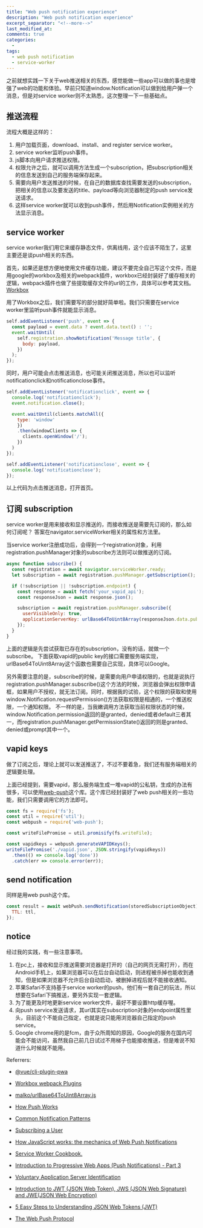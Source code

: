 ```yaml
---
title: "Web push notification experience"
description: "Web push notification experience"
excerpt_separator: "<!--more-->"
last_modified_at: 
comments: true
categories:
  -
tags:
  - web push notification
  - service-worker
---
```


之前就想实践一下关于web推送相关的东西，感觉能做一些app可以做的事也是增强了web的功能和体验。早前只知道window.Notification可以做到给用户弹一个消息，但是对service worker则不太熟悉，这次整理一下一些基础点。

## 推送流程

流程大概是这样的：

1. 用户加载页面，download、install、and register service worker。
2. service worker监听push事件。
3. js脚本向用户请求推送权限。
4. 权限允许之后，就可以调用方法生成一个subscription，把subscription相关的信息发送到自己的服务端保存起来。
5. 需要向用户发送推送的时候，在自己的数据库查找需要发送的subscription，把相关的信息以及要发送的title、payload等向浏览器制定的push service发送请求。
6. 这样service worker就可以收到push事件，然后用Notification实例相关的方法显示消息。

## service worker

service worker我们用它来缓存静态文件，供离线用，这个应该不陌生了，这里主要还是谈push相关的东西。

首先，如果还是想方便地使用文件缓存功能，建议不要完全自己写这个文件，而是用google的workbox及相关的webpack插件，workbox已经封装好了缓存相关的逻辑，webpack插件也做了些提取缓存文件的url的工作，具体可以参考其文档。<a target="_blank" href="https://developers.google.com/web/tools/workbox/">Workbox</a>

用了Workbox之后，我们需要写的部分就好简单啦。我们只需要在service worker里监听push事件就能显示消息。

```javascript
self.addEventListener('push', event => {
  const payload = event.data ? event.data.text() : '';
  event.waitUntil(
    self.registration.showNotification('Message title', {
      body: payload,
    })
  );
});
```

同时，用户可能会点击推送消息，也可能关闭推送消息，所以也可以监听notificationclick和notificationclose事件。

```javascript
self.addEventListener('notificationclick', event => {
  console.log('notificationclick');
  event.notification.close();

  event.waitUntil(clients.matchAll({
    type: 'window'
    })
    .then(windowClients => {
      clients.openWindow('/');
    })
  )
});

self.addEventListener('notificationclose', event => {
  console.log('notificationclose');
});
```

以上代码为点击推送消息，打开首页。

## 订阅 subscription

service worker是用来接收和显示推送的，而接收推送是需要先订阅的，那么如何订阅呢？
答案在navigator.serviceWorker相关的属性和方法里。

当service worker注册成功后，会得到一个registration对象，利用registration.pushManager对象的subscribe方法则可以做推送的订阅。

```javascript
async function subscribe() {
  const registration = await navigator.serviceWorker.ready;
  let subscription = await registration.pushManager.getSubscription();

  if (!subscription || !subscription.endpoint) {
    const response = await fetch('your_vapid_api');
    const responseJson = await response.json();

    subscription = await registration.pushManager.subscribe({
      userVisibleOnly: true,
      applicationServerKey: urlBase64ToUint8Array(responseJson.data.publicKey)
    });
  }
}
```

上面的逻辑是先尝试获取已存在的subscription，没有的话，就做一个subscribe。
下面获取vapid的public key的接口需要服务端实现，urlBase64ToUint8Array这个函数也需要自己实现，具体可以Google。

另外需要注意的是，subscribe的时候，是需要向用户申请权限的，也就是说执行registration.pushManager.subscribe()这个方法的时候，浏览器会弹出权限申请框，如果用户不授权，就无法订阅。同时，根据我的试验，这个权限的获取和使用window.Notification.requestPermission()方法获取权限是相通的，一个推送权限，一个通知权限。
不一样的是，当我嫩调用方法获取当前权限状态的时候，window.Notification.permission返回的是granted，denied或者default三者其一，而registration.pushManager.getPermissionState()返回的则是granted、denied或prompt其中一个。

## vapid keys

做了订阅之后，理论上就可以发送推送了，不过不要着急，我们还有服务端相关的逻辑要处理。

上面已经提到，需要vapid，那么服务端生成一堆vapid的公私钥，生成的办法有很多，可以使用<a target="_blank" href="https://github.com/web-push-libs/web-push">web-push</a>这个库。这个库已经封装好了web push相关的一些功能，我们只需要调用它的方法即可。

```javascript
const fs = require('fs');
const util = require('util');
const webpush = require('web-push');

const writeFilePromise = util.promisify(fs.writeFile);

const vapidkeys = webpush.generateVAPIDKeys();
writeFilePromise('./vapid.json', JSON.stringify(vapidkeys))
  .then(() => console.log('done'))
  .catch(err => console.error(err));
```

## send notification

同样是用web push这个库。

```javascript
const result = await webPush.sendNotification(storedSubscriptionObject), 'payload', {
  TTL: ttl,
});
```

## notice

经过我的实践，有一些注意事项。

1. 在pc上，接收和显示推送需要浏览器是打开的（自己的网页无需打开），而在Android手机上，如果浏览器可以在后台自动启动，则进程被杀掉也能收到通知，但是如果浏览器不允许后台自动启动，被删掉进程后就不能接收通知。
2. 苹果Safari不支持基于service worker的push，他们有一套自己的玩法，所以想要在Safari下搞推送，要另外实现一套逻辑。
3. 为了能更及时地更新service worker文件，最好不要设置http缓存喔。
4. 向push service发送请求，其url其实在subscription对象的endpoint属性里头，目前这个不能自己指定，也就是说只能用浏览器自己指定的push service。
5. Google chrome用的是fcm，由于众所周知的原因，Google的服务在国内可能会不能访问，虽然我自己前几日试过不用梯子也能接收推送，但是难说不知道什么时候就不能用。


Referrers:

* <a target="_blank" href="https://github.com/vuejs/vue-cli/tree/dev/packages/%40vue/cli-plugin-pwa">@vue/cli-plugin-pwa</a>

* <a target="_blank" href="https://developers.google.com/web/tools/workbox/modules/workbox-webpack-plugin">Workbox webpack Plugins</a>

* <a target="_blank" href="https://gist.github.com/malko/ff77f0af005f684c44639e4061fa8019">malko/urlBase64ToUint8Array.js</a>

* <a target="_blank" href="https://developers.google.com/web/fundamentals/push-notifications/how-push-works">How Push Works</a>

* <a target="_blank" href="https://web-push-book.gauntface.com/chapter-05/04-common-notification-patterns/">Common Notification Patterns</a>

* <a target="_blank" href="https://developers.google.com/web/fundamentals/push-notifications/subscribing-a-user#permissions_and_subscribe">Subscribing a User</a>

* <a target="_blank" href="https://blog.sessionstack.com/how-javascript-works-the-mechanics-of-web-push-notifications-290176c5c55d">How JavaScript works: the mechanics of Web Push Notifications</a>

* <a target="_blank" href="https://serviceworke.rs/">Service Worker Cookbook.</a>

* <a target="_blank" href="https://auth0.com/blog/introduction-to-progressive-web-apps-push-notifications-part-3/">Introduction to Progressive Web Apps (Push Notifications) - Part 3</a>

* <a target="_blank" href="https://tools.ietf.org/html/draft-ietf-webpush-vapid-01">Voluntary Application Server Identification</a>

* <a target="_blank" href="https://medium.com/@krishsoftware1991/introduction-to-jwt-json-web-token-jws-json-web-signature-and-jwe-json-web-encryption-7e706799a48">Introduction to JWT (JSON Web Token), JWS (JSON Web Signature) and JWE(JSON Web Encryption)</a>

* <a target="_blank" href="https://medium.com/vandium-software/5-easy-steps-to-understanding-json-web-tokens-jwt-1164c0adfcec">5 Easy Steps to Understanding JSON Web Tokens (JWT)</a>

* <a target="_blank" href="https://developers.google.com/web/fundamentals/push-notifications/web-push-protocol">The Web Push Protocol</a>
